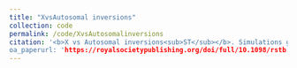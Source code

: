 ```yaml
---
title: "XvsAutosomal inversions"
collection: code
permalink: /code/XvsAutosomalinversions
citation: '<b>X vs Autosomal inversions<sub>ST</sub></b>. Simulations generated with Colin Olito and Homa Papoli for <i>Connalon et al. 2018</i>. simulations of inversions fixation on the X and on the autosomes.
oa_paperurl: 'https://royalsocietypublishing.org/doi/full/10.1098/rstb.2017.0423'
---
```


